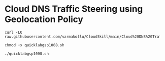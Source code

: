 # Cloud DNS Traffic Steering using Geolocation Policy

```
curl -LO raw.githubusercontent.com/varmakollu/CloudSkill/main/Cloud%20DNS%20Traffic%20Steering%20using%20Geolocation%20Policy/quicklabgsp1008.sh

chmod +x quicklabgsp1008.sh

./quicklabgsp1008.sh

```
